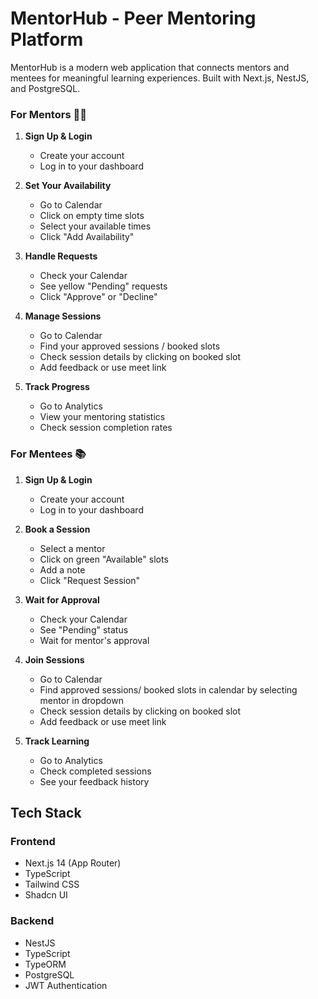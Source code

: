 # MentorHub - Peer Mentoring Platform

MentorHub is a modern web application that connects mentors and mentees for meaningful learning experiences. Built with Next.js, NestJS, and PostgreSQL.


### For Mentors 👨‍🏫

1. **Sign Up & Login**
   - Create your account
   - Log in to your dashboard

2. **Set Your Availability**
   - Go to Calendar
   - Click on empty time slots
   - Select your available times
   - Click "Add Availability"

3. **Handle Requests**
   - Check your Calendar
   - See yellow "Pending" requests
   - Click "Approve" or "Decline"

4. **Manage Sessions**
   - Go to Calendar
   - Find your approved sessions / booked slots
   - Check session details by clicking on booked slot
   - Add feedback or use meet link

5. **Track Progress**
   - Go to Analytics
   - View your mentoring statistics
   - Check session completion rates

### For Mentees 📚

1. **Sign Up & Login**
   - Create your account
   - Log in to your dashboard

2. **Book a Session**
   - Select a mentor
   - Click on green "Available" slots
   - Add a note
   - Click "Request Session"

3. **Wait for Approval**
   - Check your Calendar
   - See "Pending" status
   - Wait for mentor's approval

4. **Join Sessions**
   - Go to Calendar 
   - Find approved sessions/ booked slots in calendar by selecting mentor in dropdown
   - Check session details by clicking on booked slot
   - Add feedback or use meet link

5. **Track Learning**
   - Go to Analytics
   - Check completed sessions
   - See your feedback history

## Tech Stack

### Frontend
- Next.js 14 (App Router)
- TypeScript
- Tailwind CSS
- Shadcn UI

### Backend
- NestJS
- TypeScript
- TypeORM
- PostgreSQL
- JWT Authentication


